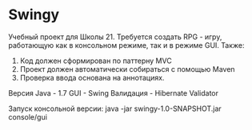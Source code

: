 # Swingy

Учебный проект для Школы 21.
Требуется создать RPG - игру, работающую как в консольном режиме, так и в режиме GUI.
Также:
1) Код должен сформирован по паттерну MVC
2) Проект должен автоматически собираться с помощью Maven
3) Проверка ввода основана на аннотациях.

Версия Java - 1.7
GUI - Swing
Валидация - Hibernate Validator

Запуск консольной версии: java -jar swingy-1.0-SNAPSHOT.jar console/gui
